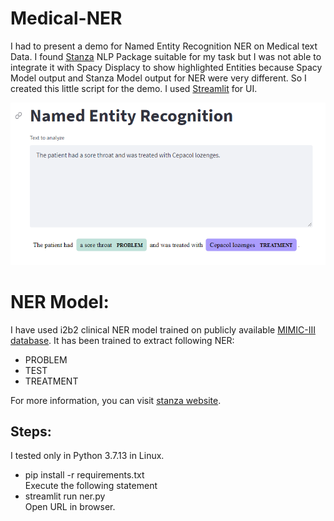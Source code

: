 # Medical-NER
I had to present a demo for Named Entity Recognition NER on Medical text Data. I found [Stanza](https://stanfordnlp.github.io/stanza/biomed_model_usage.html) NLP Package suitable for my task but I was not able to integrate it with Spacy Displacy to show highlighted Entities because Spacy Model output and Stanza Model output for NER were very different. So I created this little script for the demo. I used [Streamlit](https://streamlit.io/) for UI.


![Demo NER](Demo_ner.PNG?raw=true "Title")



# NER Model:
I have used i2b2 clinical NER model trained on publicly available [MIMIC-III database](https://mimic.mit.edu/). It has been trained to extract following NER: 
- PROBLEM
- TEST
- TREATMENT

For more information, you can visit [stanza website](https://stanfordnlp.github.io/stanza/available_biomed_models.html).

## Steps:
I tested only in Python 3.7.13 in Linux.
- pip install -r requirements.txt <br>
Execute the following statement
- streamlit run ner.py <br>
Open URL in browser.
